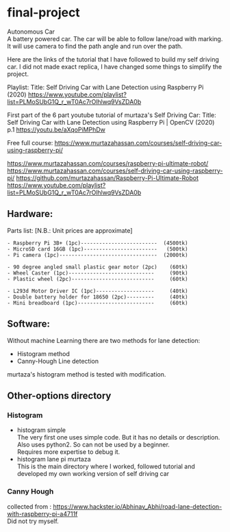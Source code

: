 # final-project
Autonomous Car  
A battery powered car. The car will be able to follow lane/road with marking. It will use camera to find the path angle and run over the path.

Here are the links of the tutorial that I have followed to build my self driving car. 
I did not made exact replica, I have changed some things to simplify the project.

Playlist: 
Title: Self Driving Car with Lane Detection using Raspberry Pi (2020)
https://www.youtube.com/playlist?list=PLMoSUbG1Q_r_wT0Ac7rOlhlwq9VsZDA0b

First part of the 6 part youtube tutorial of murtaza's Self Driving Car:
Title: Self Driving Car with Lane Detection using Raspberry Pi | OpenCV (2020) p.1
https://youtu.be/aXqoPiMPhDw

Free full course:
https://www.murtazahassan.com/courses/self-driving-car-using-raspberry-pi/

https://www.murtazahassan.com/courses/raspberry-pi-ultimate-robot/
            https://www.murtazahassan.com/courses/self-driving-car-using-raspberry-pi/
            https://github.com/murtazahassan/Raspberry-Pi-Ultimate-Robot
            https://www.youtube.com/playlist?list=PLMoSUbG1Q_r_wT0Ac7rOlhlwq9VsZDA0b
                


## Hardware: 

Parts list: [N.B.: Unit prices are approximate]  
    
    - Raspberry Pi 3B+ (1pc)-------------------------  (4500tk)
    - MicroSD card 16GB (1pc)------------------------   (500tk)  
    - Pi camera (1pc)--------------------------------  (2000tk)  
    
    - 90 degree angled small plastic gear motor (2pc)    (60tk)
    - Wheel Caster (1pc)----------------------------     (90tk)
    - Plastic wheel (2pc)---------------------------     (60tk)  
    
    - L293d Motor Driver IC (1pc)-------------------     (40tk)
    - Double battery holder for 18650 (2pc)---------     (40tk)
    - Mini breadboard (1pc)-------------------------     (60tk)
        

## Software:
Without machine Learning there are two methods for lane detection:  
- Histogram method  
- Canny-Hough Line detection
    
murtaza's histogram method is tested with modification.

## Other-options directory

### Histogram 
- histogram simple    
The very first one uses simple code. But it has no details or description. Also uses python2. So can not be used by a beginner.  
Requires more expertise to debug it.
- histogram lane pi murtaza    
This is the main directory where I worked, followed tutorial and developed my own working version of self driving car

### Canny Hough 
collected from : https://www.hackster.io/Abhinav_Abhi/road-lane-detection-with-raspberry-pi-a4711f    
Did not try myself.
    

